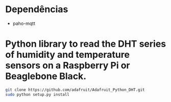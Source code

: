 
# Dependências

* paho-mqtt

# Python library to read the DHT series of humidity and temperature sensors on a Raspberry Pi or Beaglebone Black.
```bash
git clone https://github.com/adafruit/Adafruit_Python_DHT.git
sudo python setup.py install
```